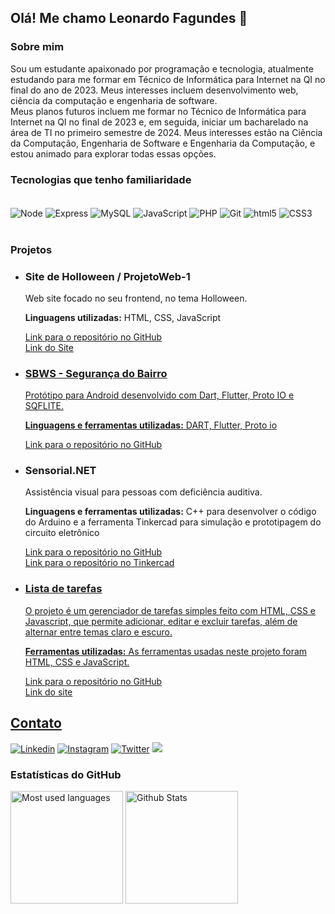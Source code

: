 ## Olá! Me chamo Leonardo Fagundes 👋

### Sobre mim

<p>Sou um estudante apaixonado por programação e tecnologia, atualmente estudando para me formar em Técnico de Informática para Internet na QI no final do ano de 2023. Meus interesses incluem desenvolvimento web, ciência da computação e engenharia de software.</br> Meus planos futuros incluem me formar no Técnico de Informática para Internet na QI no final de 2023 e, em seguida, iniciar um bacharelado na área de TI no primeiro semestre de 2024. Meus interesses estão na Ciência da Computação, Engenharia de Software e Engenharia da Computação, e estou animado para explorar todas essas opções.</p>

### Tecnologias que tenho familiaridade

<div style="display: inline_block"><br/>
    <img align="center" alt="Node" src="https://img.shields.io/badge/Node.js-43853D?style=for-the-badge&logo=node.js&logoColor=white"/>
    <img align="center" alt="Express" src="https://img.shields.io/badge/Express.js-404D59?style=for-the-badge"/>
    <img align="center" alt="MySQL" src="https://img.shields.io/badge/MySQL-00000F?style=for-the-badge&logo=mysql&logoColor=white"/>    
    <img align="center" alt="JavaScript" src="https://img.shields.io/badge/JavaScript-323330?style=for-the-badge&logo=javascript&logoColor=F7DF1E"/>
    <img align="center" alt="PHP" src="https://img.shields.io/badge/PHP-777BB4?style=for-the-badge&logo=php&logoColor=white"/>
    <img align="center" alt="Git" src="https://img.shields.io/badge/Git-E34F26?style=for-the-badge&logo=git&logoColor=white"/>
    <img align="center" alt="html5" src="https://img.shields.io/badge/HTML-239120?style=for-the-badge&logo=html5&logoColor=white"/>
    <img align="center" alt="CSS3" src="https://img.shields.io/badge/CSS-239120?&style=for-the-badge&logo=css3&logoColor=white"/>
</div></br>

### Projetos

<ul>
  <li>
    <h3>Site de Holloween / ProjetoWeb-1</h3>
    <p>Web site focado no seu frontend, no tema Holloween.</p>
    <p><strong>Linguagens utilizadas:</strong> HTML, CSS, JavaScript</p>
    <p><a href="https://github.com/leonardokzkz/ProjWeb-1">Link para o repositório no GitHub</a></br>
    <a href="https://leonardokzkz.github.io/ProjWeb-1/">Link do Site</p>
  </li>
  <li>
    <h3>SBWS - Segurança do Bairro</h3>
    <p>Protótipo para Android desenvolvido com Dart, Flutter, Proto IO e SQFLITE.</p>
    <p><strong>Linguagens e ferramentas utilizadas:</strong> DART, Flutter, Proto io</p>
    <p><a href="https://github.com/leonardokzkz/SBWS/tree/master/SBWS">Link para o repositório no GitHub</a></p>
  </li>
  <li>
    <h3>Sensorial.NET</h3>
    <p>Assistência visual para pessoas com deficiência auditiva.</p>
    <p><strong>Linguagens e ferramentas utilizadas:</strong> C++ para desenvolver o código do Arduino e a ferramenta Tinkercad para simulação e prototipagem do circuito eletrônico</p>
    <p><a href="https://github.com/leonardokzkz/sensorial.net">Link para o repositório no GitHub</a></br>
    <a href="https://www.tinkercad.com/things/auRfbYwjTca">Link para o repositório no Tinkercad</p>
  </li>
  <li>
    <h3>Lista de tarefas</h3>
    <p>O projeto é um gerenciador de tarefas simples feito com HTML, CSS e Javascript, que permite adicionar, editar e excluir tarefas, além de alternar entre temas claro e escuro.</p>
    <p><strong>Ferramentas utilizadas:</strong> As ferramentas usadas neste projeto foram HTML, CSS e JavaScript.</p>
    <p><a href="https://github.com/leonardokzkz/Lista-de-Tarefas">Link para o repositório no GitHub</a></br>
    <a href="https://leonardokzkz.github.io/Lista-de-Tarefas/">Link do site</p>
  </li>
</ul>

## Contato

[![Linkedin](https://img.shields.io/badge/LinkedIn-0077B5?style=for-the-badge&logo=linkedin&logoColor=white)](https://www.linkedin.com/in/leonardokzkz/)
[![Instagram](https://img.shields.io/badge/Instagram-E4405F?style=for-the-badge&logo=instagram&logoColor=white)](https://www.instagram.com/leonardokzkz/)
[![Twitter](https://img.shields.io/badge/Twitter-1DA1F2?style=for-the-badge&logo=twitter&logoColor=white)](https://twitter.com/LeonardoKzkz)
<a href="mailto:leonardofagundes@sapo.pt"><img src="https://img.shields.io/badge/Gmail-D14836?style=for-the-badge&logo=gmail&logoColor=white" target="_blanck"></a>

### Estatísticas do GitHub

<div>
    <img alt="Most used languages" height="180em" src="https://github-readme-stats.vercel.app/api/top-langs/?username=leonardokzkz"></img>
    <img alt="Github Stats" height="180em" src="https://github-readme-stats.vercel.app/api?username=leonardokzkz&show_icons=true&theme=default"></img>
</div>
